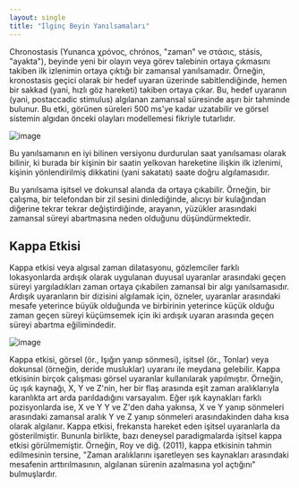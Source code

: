 ```yaml
---
layout: single
title: "İlginç Beyin Yanılsamaları"
---
```

Chronostasis (Yunanca χρόνος, chrónos, "zaman" ve στάσις, stásis, "ayakta"), beyinde yeni bir olayın veya görev talebinin ortaya çıkmasını takiben ilk izlenimin ortaya çıktığı bir zamansal yanılsamadır. Örneğin, kronostasis geçici olarak bir hedef uyaran üzerinde sabitlendiğinde, hemen bir sakkad (yani, hızlı göz hareketi) takiben ortaya çıkar. Bu, hedef uyaranın (yani, postaccadic stimulus) algılanan zamansal süresinde aşırı bir tahminde bulunur. Bu etki, görünen süreleri 500 ms'ye kadar uzatabilir ve görsel sistemin algıdan önceki olayları modellemesi fikriyle tutarlıdır.

![image](https://cdn.pixabay.com/photo/2017/08/04/07/58/time-2579317_960_720.jpg)

Bu yanılsamanın en iyi bilinen versiyonu durdurulan saat yanılsaması olarak bilinir, ki burada bir kişinin bir saatin yelkovan hareketine ilişkin ilk izlenimi, kişinin yönlendirilmiş dikkatini (yani sakatatı) saate doğru algılamasıdır.

Bu yanılsama işitsel ve dokunsal alanda da ortaya çıkabilir. Örneğin, bir çalışma, bir telefondan bir zil sesini dinlediğinde, alıcıyı bir kulağından diğerine tekrar tekrar değiştirdiğinde, arayanın, yüzükler arasındaki zamansal süreyi abartmasına neden olduğunu düşündürmektedir.

Kappa Etkisi
-
Kappa etkisi veya algısal zaman dilatasyonu, gözlemciler farklı lokasyonlarda ardışık olarak uygulanan duyusal uyaranlar arasındaki geçen süreyi yargıladıkları zaman ortaya çıkabilen zamansal bir algı yanılsamasıdır. Ardışık uyaranların bir dizisini algılamak için, özneler, uyaranlar arasındaki mesafe yeterince büyük olduğunda ve birbirinin yeterince küçük olduğu zaman geçen süreyi küçümsemek için iki ardışık uyaran arasında geçen süreyi abartma eğilimindedir.

![image](https://uploads.scratch.mit.edu/projects/thumbnails/73339718.png)

Kappa etkisi, görsel (ör., Işığın yanıp sönmesi), işitsel (ör., Tonlar) veya dokunsal (örneğin, deride musluklar) uyaranı ile meydana gelebilir. Kappa etkisinin birçok çalışması görsel uyaranlar kullanılarak yapılmıştır. Örneğin, üç ışık kaynağı, X, Y ve Z'nin, her bir flaş arasında eşit zaman aralıklarıyla karanlıkta art arda parıldadığını varsayalım. Eğer ışık kaynakları farklı pozisyonlarda ise, X ve Y Y ve Z'den daha yakınsa, X ve Y yanıp sönmeleri arasındaki zamansal aralık Y ve Z yanıp sönmeleri arasındakinden daha kısa olarak algılanır. Kappa etkisi, frekansta hareket eden işitsel uyaranlarla da gösterilmiştir. Bununla birlikte, bazı deneysel paradigmalarda işitsel kappa etkisi görülmemiştir. Örneğin, Roy ve diğ. (2011), kappa etkisinin tahmin edilmesinin tersine, "Zaman aralıklarını işaretleyen ses kaynakları arasındaki mesafenin arttırılmasının, algılanan sürenin azalmasına yol açtığını" bulmuşlardır.
